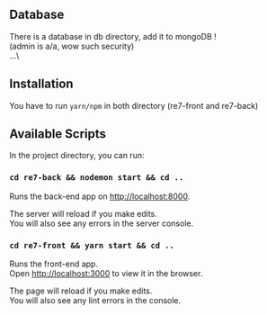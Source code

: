 ## Database

There is a database in db directory, add it to mongoDB !\
(admin is a/a, wow such security)\
...\

## Installation

You have to run `yarn/npm` in both directory (re7-front and re7-back)

## Available Scripts

In the project directory, you can run:

### `cd re7-back && nodemon start && cd ..`

Runs the back-end app on [http://localhost:8000](http://localhost:8000).

The server will reload if you make edits.\
You will also see any errors in the server console.

### `cd re7-front && yarn start && cd ..`

Runs the front-end app.\
Open [http://localhost:3000](http://localhost:3000) to view it in the browser.

The page will reload if you make edits.\
You will also see any lint errors in the console.
